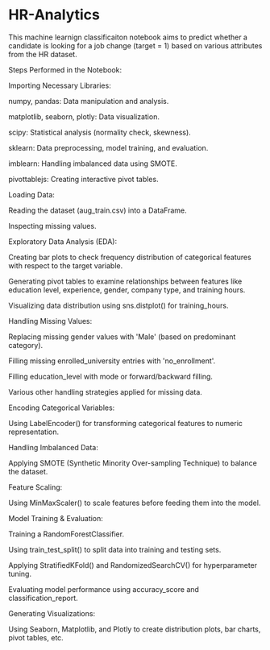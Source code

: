 # HR-Analytics
This machine learnign classificaiton notebook aims to predict whether a candidate is looking for a job change (target = 1) based on various attributes from the HR dataset.

Steps Performed in the Notebook:

Importing Necessary Libraries:

numpy, pandas: Data manipulation and analysis.

matplotlib, seaborn, plotly: Data visualization.

scipy: Statistical analysis (normality check, skewness).

sklearn: Data preprocessing, model training, and evaluation.

imblearn: Handling imbalanced data using SMOTE.

pivottablejs: Creating interactive pivot tables.

Loading Data:

Reading the dataset (aug_train.csv) into a DataFrame.

Inspecting missing values.

Exploratory Data Analysis (EDA):

Creating bar plots to check frequency distribution of categorical features with respect to the target variable.

Generating pivot tables to examine relationships between features like education level, experience, gender, company type, and training hours.

Visualizing data distribution using sns.distplot() for training_hours.

Handling Missing Values:

Replacing missing gender values with 'Male' (based on predominant category).

Filling missing enrolled_university entries with 'no_enrollment'.

Filling education_level with mode or forward/backward filling.

Various other handling strategies applied for missing data.

Encoding Categorical Variables:

Using LabelEncoder() for transforming categorical features to numeric representation.

Handling Imbalanced Data:

Applying SMOTE (Synthetic Minority Over-sampling Technique) to balance the dataset.

Feature Scaling:

Using MinMaxScaler() to scale features before feeding them into the model.

Model Training & Evaluation:

Training a RandomForestClassifier.

Using train_test_split() to split data into training and testing sets.

Applying StratifiedKFold() and RandomizedSearchCV() for hyperparameter tuning.

Evaluating model performance using accuracy_score and classification_report.

Generating Visualizations:

Using Seaborn, Matplotlib, and Plotly to create distribution plots, bar charts, pivot tables, etc.





